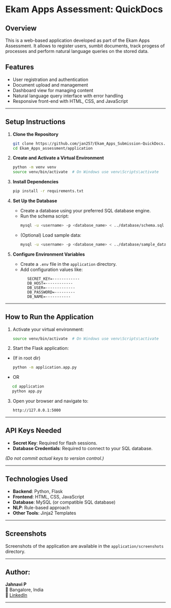 # Ekam Apps Assessment: QuickDocs

## Overview
This is a web-based application developed as part of the Ekam Apps Assessment. It allows to register users, sumbit documents, track progess of processes and perform natural language queries on the stored data.

## Features
- User registration and authentication
- Document upload and management
- Dashboard view for managing content
- Natural language query interface with error handling
- Responsive front-end with HTML, CSS, and JavaScript

---

## Setup Instructions

1. **Clone the Repository**
   ```bash
   git clone https://github.com/jan257/Ekam_Apps_Submission-QuickDocs.git
   cd Ekam_Apps_assessment/application
   ```

2. **Create and Activate a Virtual Environment**
   ```bash
   python -m venv venv
   source venv/bin/activate  # On Windows use venv\Scripts\activate
   ```

3. **Install Dependencies**
   ```bash
   pip install -r requirements.txt
   ```

4. **Set Up the Database**
   - Create a database using your preferred SQL database engine.
   - Run the schema script:
     ```bash
     mysql -u <username> -p <database_name> < ../database/schema.sql
     ```
   - (Optional) Load sample data:
     ```bash
     mysql -u <username> -p <database_name> < ../database/sample_data.sql
     ```

5. **Configure Environment Variables**
   - Create a `.env` file in the `application` directory.
   - Add configuration values like:
     ```env
        SECRET_KEY=------------
        DB_HOST=------------
        DB_USER=-------------
        DB_PASSWORD=---------
        DB_NAME=-----------
     ```

---

## How to Run the Application

1. Activate your virtual environment:
   ```bash
   source venv/bin/activate  # On Windows use venv\Scripts\activate
   ```

2. Start the Flask application:
- (If in root dir)
   ```bash
   python -m application.app.py
   ```
- OR
```bash
   cd application
   python app.py
```

3. Open your browser and navigate to:
   ```
   http://127.0.0.1:5000
   ```

---

## API Keys Needed
- **Secret Key**: Required for flash sessions.
- **Database Credentials**: Required to connect to your SQL database.

*(Do not commit actual keys to version control.)*

---

## Technologies Used
- **Backend**: Python, Flask
- **Frontend**: HTML, CSS, JavaScript
- **Database**: MySQL (or compatible SQL database)
- **NLP**: Rule-based approach
- **Other Tools**: Jinja2 Templates

---

## Screenshots
Screenshots of the application are available in the `application/screenshots` directory.

---

## Author: 

**Jahnavi P**  
📍 Bangalore, India  
🔗 [LinkedIn](https://www.linkedin.com/in/jahnavi-p-a68788233) 

---

